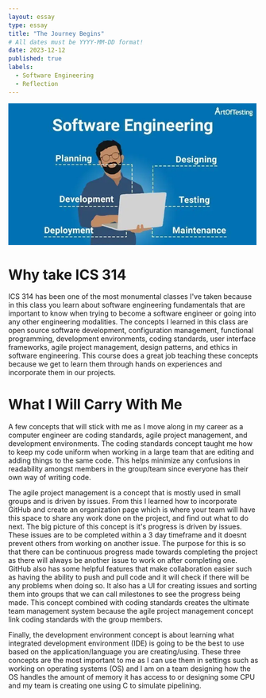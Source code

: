 ```yaml
---
layout: essay
type: essay
title: "The Journey Begins"
# All dates must be YYYY-MM-DD format!
date: 2023-12-12
published: true
labels:
  - Software Engineering
  - Reflection
---
```


<img src="../img/Software-Engineering/Software-Engineering-Flowchart.jpg" width="500px">

# Why take ICS 314
ICS 314 has been one of the most monumental classes I've taken because in this class you learn about software engineering fundamentals that are important to know when trying to become a software engineer or going into any other engineering modalities. The concepts I learned in this class are open source software development, configuration management, functional programming, development environments, coding standards, user interface frameworks, agile project management, design patterns, and ethics in software engineering. This course does a great job teaching these concepts because we get to learn them through hands on experiences and incorporate them in our projects. 

# What I Will Carry With Me
A few concepts that will stick with me as I move along in my career as a computer engineer are coding standards, agile project management, and development environments. The coding standards concept taught me how to keep my code uniform when working in a large team that are editing and adding things to the same code. This helps minimize any confusions in readability amongst members in the group/team since everyone has their own way of writing code. 

The agile project management is a concept that is mostly used in small groups and is driven by issues. From this I learned how to incorporate GitHub and create an organization page which is where your team will have this space to share any work done on the project, and find out what to do next. The big picture of this concept is it's progress is driven by issues. These issues are to be completed within a 3 day timeframe and it doesnt prevent others from working on another issue. The purpose for this is so that there can be continuous progress made towards completing the project as there will always be another issue to work on after completing one. GitHub also has some helpful features that make collaboration easier such as having the ability to push and pull code and it will check if there will be any problems when doing so. It also has a UI for creating issues and sorting them into groups that we can call milestones to see the progress being made. This concept combined with coding standards creates the ultimate team management system because the agile project management concept link coding standards with the group members.

Finally, the development environment concept is about learning what integrated development environment (IDE) is going to be the best to use based on the application/language you are creating/using. These three concepts are the most important to me as I can use them in settings such as working on operating systems (OS) and I am on a team designing how the OS handles the amount of memory it has access to or designing some CPU and my team is creating one using C to simulate pipelining.